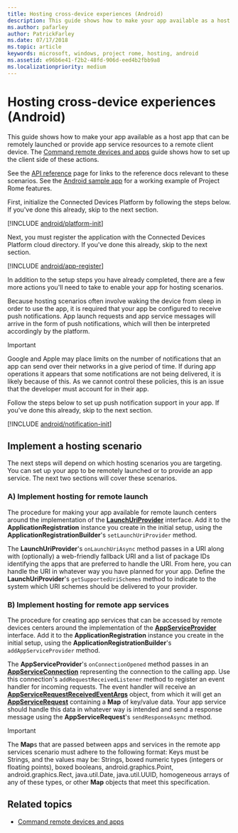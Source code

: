 ```yaml
---
title: Hosting cross-device experiences (Android)
description: This guide shows how to make your app available as a host app that can be remotely launched or provide app service resources to a remote client device.
ms.author: pafarley
author: PatrickFarley
ms.date: 07/17/2018
ms.topic: article
keywords: microsoft, windows, project rome, hosting, android
ms.assetid: e96b6e41-f2b2-48fd-906d-eed4b2fbb9a8
ms.localizationpriority: medium
---
```



# Hosting cross-device experiences (Android)

This guide shows how to make your app available as a host app that can be remotely launched or provide app service resources to a remote client device. The [Command remote devices and apps](../../../commanding/android/how-to-guides/command-remote-devices-and-apps-android.md) guide shows how to set up the client side of these actions.

See the [API reference](../api-reference/index.md) page for links to the reference docs relevant to these scenarios. See the [Android sample app](https://github.com/Microsoft/project-rome/tree/master/Android/samples) for a working example of Project Rome features.

First, initialize the Connected Devices Platform by following the steps below. If you've done this already, skip to the next section.

[!INCLUDE [android/platform-init](../../../includes/android/platform-init.md)]

Next, you must register the application with the Connected Devices Platform cloud directory. If you've done this already, skip to the next section.

[!INCLUDE [android/app-register](../../../includes/android/app-register.md)]

In addition to the setup steps you have already completed, there are a few more actions you'll need to take to enable your app for hosting scenarios.

Because hosting scenarios often involve waking the device from sleep in order to use the app, it is required that your app be configured to receive push notifications. App launch requests and app service messages will arrive in the form of push notifications, which will then be interpreted accordingly by the platform.

> [!IMPORTANT]
> Google and Apple may place limits on the number of notifications that an app can send over their networks in a give period of time. If during app operations it appears that some notifications are not being delivered, it is likely because of this. As we cannot control these policies, this is an issue that the developer must account for in their app.

Follow the steps below to set up push notification support in your app. If you've done this already, skip to the next section.

[!INCLUDE [android/notification-init](../../../includes/android/notification-init.md)]

## Implement a hosting scenario

The next steps will depend on which hosting scenarios you are targeting. You can set up your app to be remotely launched or to provide an app service. The next two sections will cover these scenarios.

### A) Implement hosting for remote launch
The procedure for making your app available for remote launch centers around the implementation of the **[LaunchUriProvider](https://docs.microsoft.com/java/api/com.microsoft.connecteddevices.hosting._launch_uri_provider)** interface. Add it to the **ApplicationRegistration** instance you create in the initial setup, using the **ApplicationRegistrationBuilder**'s `setLaunchUriProvider` method. 

The **LaunchUriProvider**'s `onLaunchUriAsync` method passes in a URI along with (optionally) a web-friendly fallback URI and a list of package IDs identifying the apps that are preferred to handle the URI. From here, you can handle the URI in whatever way you have planned for your app. Define the **LaunchUriProvider**'s `getSupportedUriSchemes` method to indicate to the system which URI schemes should be delivered to your provider.

### B) Implement hosting for remote app services
The procedure for creating app services that can be accessed by remote devices centers around the implementation of the **[AppServiceProvider](https://docs.microsoft.com/java/api/com.microsoft.connecteddevices.hosting._app_service_provider)** interface. Add it to the **ApplicationRegistration** instance you create in the initial setup, using the **ApplicationRegistrationBuilder**'s `addAppServiceProvider` method. 

The **AppServiceProvider**'s `onConnectionOpened` method passes in an **[AppServiceConnection](https://docs.microsoft.com/java/api/com.microsoft.connecteddevices.commanding._app_service_connection)** representing the connection to the calling app. Use this connection's `addRequestReceivedListener` method to register an event handler for incoming requests. The event handler will receive an **[AppServiceRequestReceivedEventArgs](https://docs.microsoft.com/java/api/com.microsoft.connecteddevices.commanding._app_service_request_received_event_args)** object, from which it will get an **[AppServiceRequest](https://docs.microsoft.com/java/api/com.microsoft.connecteddevices.commanding._app_service_request)** containing a **Map** of key/value data. Your app service should handle this data in whatever way is intended and send a response message using the **AppServiceRequest**'s `sendResponseAsync` method.

> [!IMPORTANT]
> The **Map**s that are passed between apps and services in the remote app services scenario must adhere to the following format: Keys must be Strings, and the values may be: Strings, boxed numeric types (integers or floating points), boxed booleans, android.graphics.Point, android.graphics.Rect, java.util.Date, java.util.UUID, homogeneous arrays of any of these types, or other **Map** objects that meet this specification.

## Related topics
* [Command remote devices and apps](../../../commanding/android/how-to-guides/command-remote-devices-and-apps-android.md)

